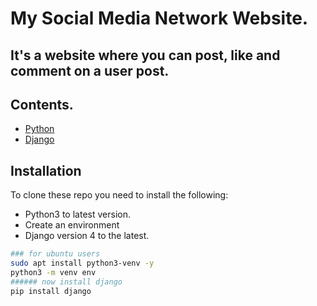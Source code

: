 # My Social Media Network Website.

## It's a website where you can post, like and comment on a user post.

## Contents.

- [Python](https://www.python.org/)
- [Django](https://www.djangoproject.com/)

## Installation

To clone these repo you need to install the following:
 - Python3 to latest version.
 - Create an environment
 - Django version 4 to the latest.

```bash
### for ubuntu users 
sudo apt install python3-venv -y
python3 -m venv env
###### now install django
pip install django
